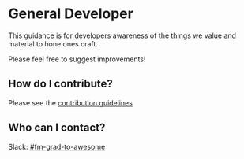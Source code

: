 # General Developer

This guidance is for developers awareness of the things we value and material to hone ones craft.

Please feel free to suggest improvements!


## How do I contribute?

Please see the [contribution guidelines](CONTRIBUTING.md)


## Who can I contact?

Slack: [#fm-grad-to-awesome](https://myob.slack.com/messages/C728HGCLD)